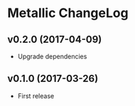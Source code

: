 # Metallic ChangeLog

## v0.2.0 (2017-04-09)

 - Upgrade dependencies


## v0.1.0 (2017-03-26)

 - First release
